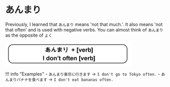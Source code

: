 # あんまり

Previously, I learned that `あんまり` means 'not that much.'. It also means 'not that often' and is used with negative verbs. You can almost think of `あんまり` as the opposite of `よく`

![あんまり](../../img/あんまり.png)

!!! info "Examples"
    - `あんまり東京に行きます` → `I don't go to Tokyo often.`
    - `あんまりバナナを食べます` → `I don't eat bananas often.`